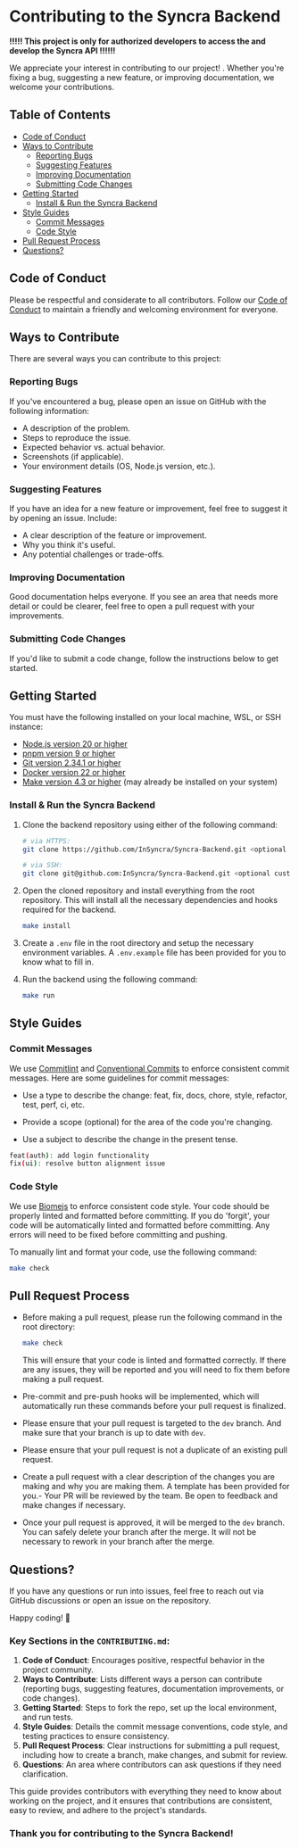 # Contributing to the Syncra Backend

**!!!!! This project is only for authorized developers to access the and develop the Syncra API !!!!!!**

We appreciate your interest in contributing to our project! . Whether you're fixing a bug, suggesting a new feature, or improving documentation, we welcome your contributions.

## Table of Contents

- [Code of Conduct](#code-of-conduct)
- [Ways to Contribute](#ways-to-contribute)
  - [Reporting Bugs](#reporting-bugs)
  - [Suggesting Features](#suggesting-features)
  - [Improving Documentation](#improving-documentation)
  - [Submitting Code Changes](#submitting-code-changes)
- [Getting Started](#getting-started)
  - [Install & Run the Syncra Backend](#install--run-the-syncra-backend)
- [Style Guides](#style-guides)
  - [Commit Messages](#commit-messages)
  - [Code Style](#code-style)
- [Pull Request Process](#pull-request-process)
- [Questions?](#questions)

## Code of Conduct

Please be respectful and considerate to all contributors. Follow our [Code of Conduct](CODE_OF_CONDUCT.md) to maintain a friendly and welcoming environment for everyone.

## Ways to Contribute

There are several ways you can contribute to this project:

### Reporting Bugs

If you've encountered a bug, please open an issue on GitHub with the following information:

- A description of the problem.
- Steps to reproduce the issue.
- Expected behavior vs. actual behavior.
- Screenshots (if applicable).
- Your environment details (OS, Node.js version, etc.).

### Suggesting Features

If you have an idea for a new feature or improvement, feel free to suggest it by opening an issue. Include:

- A clear description of the feature or improvement.
- Why you think it's useful.
- Any potential challenges or trade-offs.

### Improving Documentation

Good documentation helps everyone. If you see an area that needs more detail or could be clearer, feel free to open a pull request with your improvements.

### Submitting Code Changes

If you'd like to submit a code change, follow the instructions below to get started.

## Getting Started

You must have the following installed on your local machine, WSL, or SSH instance:

- [Node.js version 20 or higher](https://nodejs.org/en/download/)
- [pnpm version 9 or higher](https://pnpm.io/)
- [Git version 2.34.1 or higher](https://git-scm.com/)
- [Docker version 22 or higher](https://www.docker.com/)
- [Make version 4.3 or higher](https://www.gnu.org/software/make/) (may already be installed on your system)

### Install & Run the Syncra Backend
1. Clone the backend repository using either of the following command:
    ```bash
    # via HTTPS:
    git clone https://github.com/InSyncra/Syncra-Backend.git <optional custom folder name>
    ```
    ```bash
    # via SSH:
    git clone git@github.com:InSyncra/Syncra-Backend.git <optional custom folder
    ```

2. Open the cloned repository and install everything from the root repository. This will install all the necessary dependencies and hooks required for the backend.
    ```bash
    make install
    ```

3. Create a `.env` file in the root directory and setup the necessary environment variables. A `.env.example` file has been provided for you to know what to fill in.

4. Run the backend using the following command:
    ```bash
    make run
    ```

## Style Guides

### Commit Messages
We use [Commitlint](https://commitlint.js.org/) and [Conventional Commits](https://www.conventionalcommits.org) to enforce consistent commit messages. Here are some guidelines for commit messages:

- Use a type to describe the change: feat, fix, docs, chore, style, refactor, test, perf, ci, etc.

- Provide a scope (optional) for the area of the code you're changing.

- Use a subject to describe the change in the present tense.

```bash
feat(auth): add login functionality
fix(ui): resolve button alignment issue
```

### Code Style
We use [Biomejs](https://biomejs.dev/) to enforce consistent code style. Your code should be properly linted and formatted before committing. If you do 'forgit', your code will be automatically linted and formatted before committing. Any errors will need to be fixed before committing and pushing.

To manually lint and format your code, use the following command:
```bash
make check
```

## Pull Request Process

- Before making a pull request, please run the following command in the root directory:
    ```bash
    make check
    ```
    This will ensure that your code is linted and formatted correctly. If there are any issues, they will be reported and you will need to fix them before making a pull request.

- Pre-commit and pre-push hooks will be implemented, which will automatically run these commands before your pull request is finalized.

- Please ensure that your pull request is targeted to the `dev` branch. And make sure that your branch is up to date with `dev`.

- Please ensure that your pull request is not a duplicate of an existing pull request.
- Create a pull request with a clear description of the changes you are making and why you are making them. A template has been provided for you.- Your PR will be reviewed by the team. Be open to feedback and make changes if necessary.

- Once your pull request is approved, it will be merged to the `dev` branch. You can safely delete your branch after the merge. It will not be necessary to rework in your branch after the merge.

## Questions?
If you have any questions or run into issues, feel free to reach out via GitHub discussions or open an issue on the repository.

Happy coding! 🚀


### Key Sections in the `CONTRIBUTING.md`:

1. **Code of Conduct**: Encourages positive, respectful behavior in the project community.
2. **Ways to Contribute**: Lists different ways a person can contribute (reporting bugs, suggesting features, documentation improvements, or code changes).
3. **Getting Started**: Steps to fork the repo, set up the local environment, and run tests.
4. **Style Guides**: Details the commit message conventions, code style, and testing practices to ensure consistency.
5. **Pull Request Process**: Clear instructions for submitting a pull request, including how to create a branch, make changes, and submit for review.
6. **Questions**: An area where contributors can ask questions if they need clarification.

This guide provides contributors with everything they need to know about working on the project, and it ensures that contributions are consistent, easy to review, and adhere to the project's standards.

### Thank you for contributing to the Syncra Backend!